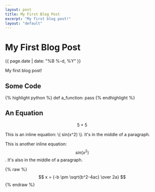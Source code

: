 ```yaml
---
layout: post
title: My First Blog Post
excerpt: "My first blog post!"
layout: "default"
---
```


# My First Blog Post

{{ page.date | date: "%B %-d, %Y" }}

My first blog post!

## Some Code

{% highlight python %}
def a_function:
	pass
{% endhighlight %}

## An Equation

$$ 5 + 5 $$

This is an inline equation: \\( sin(x^2) \\). It's in the middle of a paragraph.

This is another inline equation: $$ sin(x^2) $$. It's also in the middle of a paragraph.

{% raw %}
$$
x = {-b \pm \sqrt{b^2-4ac} \over 2a}
$$
{% endraw %}
